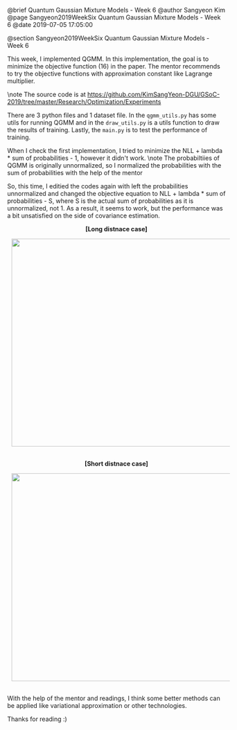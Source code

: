 @brief Quantum Gaussian Mixture Models - Week 6
@author Sangyeon Kim
@page Sangyeon2019WeekSix Quantum Gaussian Mixture Models - Week 6
@date 2019-07-05 17:05:00

@section Sangyeon2019WeekSix Quantum Gaussian Mixture Models - Week 6

This week, I implemented QGMM. In this implementation, the goal is to minimize the objective function (16) in the paper. The mentor recommends to try the objective functions with approximation constant like Lagrange multiplier.

\note The source code is at https://github.com/KimSangYeon-DGU/GSoC-2019/tree/master/Research/Optimization/Experiments

There are 3 python files and 1 dataset file. In the `qgmm_utils.py` has some utils for running QGMM and in the `draw_utils.py` is a utils function to draw the results of training. Lastly, the `main.py` is to test the performance of training. 

When I check the first implementation, I tried to minimize the NLL + lambda * sum of probabilities - 1, however it didn't work.
\note The probabiltiies of QGMM is originally unnormalized, so I normalized the probabilities with the sum of probabilities with the help of the mentor

So, this time, I editied the codes again with left the probabilities unnormalized and changed the objective equation to NLL + lambda * sum of probabilities - S, where S is the actual sum of probabilities as it is unnormalized, not 1. As a result, it seems to work, but the performance was a bit unsatisfied on the side of covariance estimation.

<center>
<b>[Long distnace case]</b>
<p>
<img src = "images/qgmm_with_old_faithful.gif" width = "640" height = "480" hspace = "10"/>
</p>
<br>
<b>[Short distnace case]</b>
<p>
<img src = "images/qgmm_with_old_faithful2.gif" width = "640" height = "480" hspace = "10"/>
</p>
</center>
<br>
With the help of the mentor and readings, I think some better methods can be applied like variational approximation or other technologies.

Thanks for reading :)
